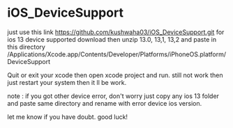 # iOS_DeviceSupport





just use this link https://github.com/kushwaha03/iOS_DeviceSupport.git for ios 13 device supported download then unzip 13.0, 13,1, 13,2 and paste in this directory /Applications/Xcode.app/Contents/Developer/Platforms/iPhoneOS.platform/DeviceSupport

Quit or exit your xcode then open xcode project and run. still not work then just restart your system then it ll be work.

note : if you got other device error, don't worry just copy any ios 13 folder and paste same directory and rename with error device ios version.

let me know if you have doubt. good luck!
